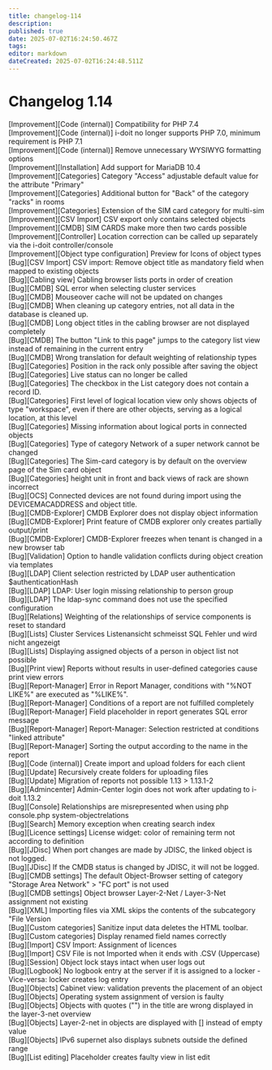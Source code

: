 ```yaml
---
title: changelog-114
description: 
published: true
date: 2025-07-02T16:24:50.467Z
tags: 
editor: markdown
dateCreated: 2025-07-02T16:24:48.511Z
---
```


# Changelog 1.14
<!-- cSpell:disable -->
<!-- markdownlint-disable MD052 -->
[Improvement][Code (internal)] Compatibility for PHP 7.4<br>
[Improvement][Code (internal)] i-doit no longer supports PHP 7.0, minimum requirement is PHP 7.1<br>
[Improvement][Code (internal)] Remove unnecessary WYSIWYG formatting options<br>
[Improvement][Installation] Add support for MariaDB 10.4<br>
[Improvement][Categories] Category "Access" adjustable default value for the attribute "Primary"<br>
[Improvement][Categories] Additional button for "Back" of the category "racks" in rooms<br>
[Improvement][Categories] Extension of the SIM card category for multi-sim<br>
[Improvement][CSV Import] CSV export only contains selected objects<br>
[Improvement][CMDB] SIM CARDS make more then two cards possible<br>
[Improvement][Controller] Location correction can be called up separately via the i-doit controller/console<br>
[Improvement][Object type configuration] Preview for Icons of object types<br>
[Bug][CSV Import] CSV import: Remove object title as mandatory field when mapped to existing objects<br>
[Bug][Cabling view] Cabling browser lists ports in order of creation<br>
[Bug][CMDB] SQL error when selecting cluster services<br>
[Bug][CMDB] Mouseover cache will not be updated on changes<br>
[Bug][CMDB] When cleaning up category entries, not all data in the database is cleaned up.<br>
[Bug][CMDB] Long object titles in the cabling browser are not displayed completely<br>
[Bug][CMDB] The button "Link to this page" jumps to the category list view instead of remaining in the current entry<br>
[Bug][CMDB] Wrong translation for default weighting of relationship types<br>
[Bug][Categories] Position in the rack only possible after saving the object<br>
[Bug][Categories] Live status can no longer be called<br>
[Bug][Categories] The checkbox in the List category does not contain a record ID.<br>
[Bug][Categories] First level of logical location view only shows objects of type "workspace", even if there are other objects, serving as a logical location, at this level<br>
[Bug][Categories] Missing information about logical ports in connected objects<br>
[Bug][Categories] Type of category Network of a super network cannot be changed<br>
[Bug][Categories] The Sim-card category is by default on the overview page of the Sim card object<br>
[Bug][Categories] height unit in front and back views of rack are shown incorrect<br>
[Bug][OCS] Connected devices are not found during import using the DEVICEMACADDRESS and object title.<br>
[Bug][CMDB-Explorer] CMDB Explorer does not display object information<br>
[Bug][CMDB-Explorer] Print feature of CMDB explorer only creates partially output/print<br>
[Bug][CMDB-Explorer] CMDB-Explorer freezes when tenant is changed in a new browser tab<br>
[Bug][Validation] Option to handle validation conflicts during object creation via templates<br>
[Bug][LDAP] Client selection restricted by LDAP user authentication $authenticationHash<br>
[Bug][LDAP] LDAP: User login missing relationship to person group<br>
[Bug][LDAP] The ldap-sync command does not use the specified configuration<br>
[Bug][Relations] Weighting of the relationships of service components is reset to standard<br>
[Bug][Lists] Cluster Services Listenansicht schmeisst SQL Fehler und wird nicht angezeigt<br>
[Bug][Lists] Displaying assigned objects of a person in object list not possible<br>
[Bug][Print view] Reports without results in user-defined categories cause print view errors<br>
[Bug][Report-Manager] Error in Report Manager, conditions with "%NOT LIKE%" are executed as "%LIKE%".<br>
[Bug][Report-Manager] Conditions of a report are not fulfilled completely<br>
[Bug][Report-Manager] Field placeholder in report generates SQL error message<br>
[Bug][Report-Manager] Report-Manager: Selection restricted at conditions "linked attribute"<br>
[Bug][Report-Manager] Sorting the output according to the name in the report<br>
[Bug][Code (internal)] Create import and upload folders for each client<br>
[Bug][Update] Recursively create folders for uploading files<br>
[Bug][Update] Migration of reports not possible 1.13 > 1.13.1-2<br>
[Bug][Admincenter] Admin-Center login does not work after updating to i-doit 1.13.2<br>
[Bug][Console] Relationships are misrepresented when using php console.php system-objectrelations<br>
[Bug][Search] Memory exception when creating search index<br>
[Bug][Licence settings] License widget: color of remaining term not according to definition<br>
[Bug][JDisc] When port changes are made by JDISC, the linked object is not logged.<br>
[Bug][JDisc] If the CMDB status is changed by JDISC, it will not be logged.<br>
[Bug][CMDB settings] The default Object-Browser setting of category "Storage Area Network" > "FC port" is not used<br>
[Bug][CMDB settings] Object browser Layer-2-Net / Layer-3-Net assignment not existing<br>
[Bug][XML] Importing files via XML skips the contents of the subcategory "File Version<br>
[Bug][Custom categories] Sanitize input data deletes the HTML toolbar.<br>
[Bug][Custom categories] Display renamed field names correctly<br>
[Bug][Import] CSV Import: Assignment of licences<br>
[Bug][Import] CSV File is not Imported when it ends with .CSV (Uppercase)<br>
[Bug][Session] Object lock stays intact when user logs out<br>
[Bug][Logbook] No logbook entry at the server if it is assigned to a locker - Vice-versa: locker creates log entry<br>
[Bug][Objects] Cabinet view: validation prevents the placement of an object<br>
[Bug][Objects] Operating system assignment of version is faulty<br>
[Bug][Objects] Objects with quotes ("") in the title are wrong displayed in the layer-3-net overview<br>
[Bug][Objects] Layer-2-net in objects are displayed with [] instead of empty value<br>
[Bug][Objects] IPv6 supernet also displays subnets outside the defined range<br>
[Bug][List editing] Placeholder creates faulty view in list edit<br>
